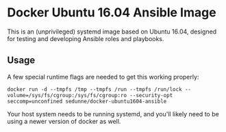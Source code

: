# Docker Ubuntu 16.04 Ansible Image

This is an (unprivileged) systemd image based on Ubuntu 16.04, designed for testing and developing Ansible roles and playbooks.

## Usage

A few special runtime flags are needed to get this working properly:

```docker run -d --tmpfs /tmp --tmpfs /run --tmpfs /run/lock --volume=/sys/fs/cgroup:/sys/fs/cgroup:ro --security-opt seccomp=unconfined sedunne/docker-ubuntu1604-ansible```

Your host system needs to be running systemd, and you'll likely need to be using a newer version of docker as well.

